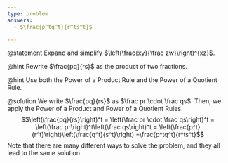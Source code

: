 ```yaml
---
type: problem
answers:
  - $\frac{p^tq^t}{r^ts^t}$

---
```


@statement
Expand and simplify $\left(\frac{xy}{\frac zw}\right)^{xz}$. 

@hint
Rewrite $\frac{pq}{rs}$ as the product of two fractions.

@hint
Use both the Power of a Product Rule and the Power of a Quotient Rule.

@solution
We write $\frac{pq}{rs}$ as $\frac pr \cdot \frac qs$. Then, we apply the Power of a Product and Power of a Quotient Rules.
$$\left(\frac{pq}{rs}\right)^t
= \left(\frac pr \cdot \frac qs\right)^t
= \left(\frac pr\right)^t\left(\frac qs\right)^t
= \left(\frac{p^t}{r^t}\right)\left(\frac{q^t}{s^t}\right)
=\frac{p^tq^t}{r^ts^t}$$
Note that there are many different ways to solve the problem, and they all lead to the same solution.
<!--stackedit_data:
eyJoaXN0b3J5IjpbLTExOTg5MzExMDddfQ==
-->